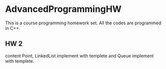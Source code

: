 # AdvancedProgrammingHW
This is a course programming homework set.
All the codes are programmed in C++.
## HW 2 
content Point, LinkedList implement with templete and Queue implement with templete.
